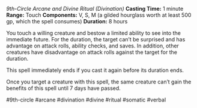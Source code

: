 *9th-Circle Arcane and Divine Ritual (Divination)*
**Casting Time:** 1 minute
**Range:** Touch
**Components:** V, S, M (a gilded hourglass worth at least 500 gp, which the spell consumes)
**Duration:** 8 hours

You touch a willing creature and bestow a limited ability to see into the immediate future. For the duration, the target can’t be surprised and has advantage on attack rolls, ability checks, and saves. In addition, other creatures have disadvantage on attack rolls against the target for the duration.

This spell immediately ends if you cast it again before its duration ends.

Once you target a creature with this spell, the same creature can’t gain the benefits of this spell until 7 days have passed.

#9th-circle #arcane #divination #divine #ritual #somatic #verbal
